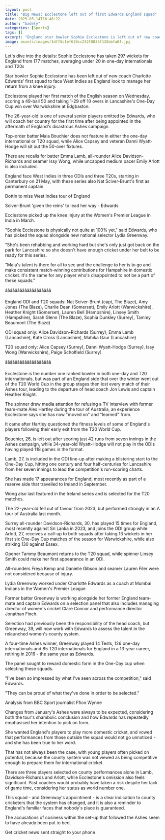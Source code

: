 ```yaml
---
layout: post
title: "Big News: Ecclestone left out of first Edwards England squad"
date: 2025-05-14T16:46:22
author: "badely"
categories: [Sports]
tags: []
excerpt: "England star bowler Sophie Ecclestone is left out of new coach Charlotte Edwards' first squad to face West Indies."
image: assets/images/1dff5c1ef639cc232f8035f128defa0f.jpg
---
```


Let's dive into the details: Sophie Ecclestone has taken 297 wickets for England from 177 matches, averaging under 20 in one-day internationals and T20s

Star bowler Sophie Ecclestone has been left out of new coach Charlotte Edwards' first squad to face West Indies as England look to manage her return from a knee injury.

Ecclestone played her first match of the English season on Wednesday, scoring a 49-ball 50 and taking 1-29 off 10 overs in Lancashire's One-Day Cup win over Warwickshire at Edgbaston.

The 26-year-old is one of several senior players omitted by Edwards, who will coach her country for the first time after being appointed in the aftermath of England's disastrous Ashes campaign.

Top-order batter Maia Bouchier does not feature in either the one-day international or T20 squad, while Alice Capsey and veteran Danni Wyatt-Hodge will sit out the 50-over fixtures.

There are recalls for batter Emma Lamb, all-rounder Alice Davidson-Richards and seamer Issy Wong, while uncapped medium pacer Emily Arlott is also included.

England face West Indies in three ODIs and three T20s, starting in Canterbury on 21 May, with these series also Nat Sciver-Brunt's first as permanent captain.

Dottin to miss West Indies tour of England

Sciver-Brunt 'given the reins' to lead her way - Edwards

Ecclestone picked up the knee injury at the Women's Premier League in India in March.

"Sophie Ecclestone is physically not quite at 100% yet," said Edwards, who has picked the squad alongside new national selector Lydia Greenway. 

"She's been rehabbing and working hard but she's only just got back on the park for Lancashire so she doesn't have enough cricket under her belt to be ready for this series.

"Maia's talent is there for all to see and the challenge to her is to go and make consistent match-winning contributions for Hampshire in domestic cricket. It's the same for any player who's disappointed to not be a part of these squads."

âââââââââââââââââââ

England ODI and T20 squads: Nat Sciver-Brunt (capt, The Blaze), Amy Jones (The Blaze), Charlie Dean (Somerset), Emily Arlott (Warwickshire), Heather Knight (Somerset), Lauren Bell (Hampshire), Linsey Smith (Hampshire), Sarah Glenn (The Blaze), Sophia Dunkley (Surrey), Tammy Beaumont (The Blaze)

ODI squad only: Alice Davidson-Richards (Surrey), Emma Lamb (Lancashire), Kate Cross (Lancashire), Mahika Gaur (Lancashire)

T20 squad only: Alice Capsey (Surrey), Danni Wyatt-Hodge (Surrey), Issy Wong (Warwickshire), Paige Scholfield (Surrey)

âââââââââââââââââââ

Ecclestone is the number one ranked bowler in both one-day and T20 internationals, but was part of an England side that over the winter went out of the T20 World Cup in the group stages then lost every match of their Ashes tour, leading to the departure of head coach Jon Lewis and captain Heather Knight.

The spinner drew media attention for refusing a TV interview with former team-mate Alex Hartley during the tour of Australia, an experience Ecclestone says she has now "moved on" and "learned" from.

It came after Hartley questioned the fitness levels of some of England's players following their early exit from the T20 World Cup.

Bouchier, 26, is left out after scoring just 42 runs from seven innings in the Ashes campaign, while 34-year-old Wyatt-Hodge will not play in the ODIs having played 118 games in the format.

Lamb, 27, is included in the ODI line-up after making a blistering start to the One-Day Cup, hitting one century and four half-centuries for Lancashire from her seven innings to lead the competition's run-scoring charts.

She has made 17 appearances for England, most recently as part of a reserve side that travelled to Ireland in September.

Wong also last featured in the Ireland series and is selected for the T20 matches.

The 22-year-old fell out of favour from 2023, but performed strongly in an A tour of Australia last month.

Surrey all-rounder Davidson-Richards, 30, has played 15 times for England, most recently against Sri Lanka in 2023, and joins the ODI group while Arlott, 27, receives a call-up to both squads after taking 13 wickets in her first six One-Day Cup matches of the season for Warwickshire, while also striking 130 against Essex. 

Opener Tammy Beaumont returns to the T20 squad, while spinner Linsey Smith could make her first appearance in an ODI.

All-rounders Freya Kemp and Danielle Gibson and seamer Lauren Filer were not considered because of injury.

Lydia Greenway worked under Charlotte Edwards as a coach at Mumbai Indians in the Women's Premier League

Former batter Greenway is working alongside her former England team-mate and captain Edwards on a selection panel that also includes managing director of women's cricket Clare Connor and performance director Jonathan Finch.

Selection had previously been the responsibility of the head coach, but Greenway, 39, will now work with Edwards to assess the talent in the relaunched women's county system.

A four-time Ashes winner, Greenway played 14 Tests, 126 one-day internationals and 85 T20 internationals for England in a 13-year career, retiring in 2016 - the same year as Edwards.

The panel sought to reward domestic form in the One-Day cup when selecting these squads.

"I've been so impressed by what I've seen across the competition," said Edwards.

"They can be proud of what they've done in order to be selected."

Analysis from BBC Sport journalist Ffion Wynne

Changes from January's Ashes were always to be expected, considering both the tour's shambolic conclusion and how Edwards has repeatedly emphasised her intention to pick on form. 

She wanted England's players to play more domestic cricket, and vowed that performances from those outside the squad would not go unnoticed - and she has been true to her word. 

That has not always been the case, with young players often picked on potential, because the county system was not viewed as being competitive enough to prepare them for international cricket.

There are three players selected on county performances alone in Lamb, Davidson-Richards and Arlott, while Ecclestone's omission also feels significant. Past coaches would probably have taken a risk despite her lack of game time, considering her status as world number one.

This squad - and Greenway's appointment - is a clear indication to county cricketers that the system has changed, and it is also a reminder to England's familiar faces that nobody's place is guaranteed.

The accusations of cosiness within the set-up that followed the Ashes seem to have already been put to bed.

Get cricket news sent straight to your phone

